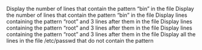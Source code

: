 Display the number of lines that contain the pattern “bin” in the file 
Display the number of lines that contain the pattern “bin” in the file 
Display lines containing the pattern “root” and 3 lines after them in the file
Display lines containing the pattern “root” and 3 lines after them in the file
Display lines containing the pattern “root” and 3 lines after them in the file
Display all the lines in the file /etc/passwd that do not contain the pattern
